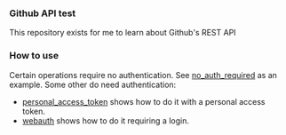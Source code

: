 ### Github API test

This repository exists for me to learn about Github's REST API

### How to use
Certain operations require no authentication. See [no_auth_required](no_auth_required) as an example.
Some other do need authentication: 
- [personal_access_token](personal_access_token) shows how to do it with a personal access token.
- [webauth](webauth) shows how to do it requiring a login.

